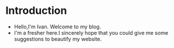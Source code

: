 # Introduction
+ Hello,I'm Ivan. Welcome to my blog.
+ I'm a fresher here.I sincerely hope that you could give me some suggestions to beautify my website.


